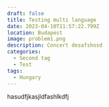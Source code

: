 ```yaml
---
draft: false
title: Testing multi language
date: 2023-04-10T11:57:22.799Z
location: Budapest
image: problem1.png
description: Concert desafshosd
categories:
  - Second tag
  - Test
tags:
  - Hungary
---
```

hasudfjkasjldfashlkdfj